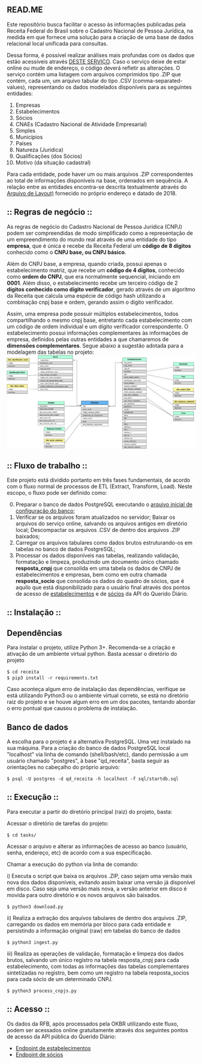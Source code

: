 
## READ.ME

Este repositório busca facilitar o acesso às informações publicadas pela Receita Federal do Brasil sobre o Cadastro Nacional de Pessoa Jurídica, na medida em que fornece uma solução para a criação de uma base de dados relacional local unificada para consultas.

Dessa forma, é possível realizar análises mais profundas com os dados que estão acessíveis através [DESTE SERVIÇO](http://200.152.38.155/CNPJ/). Caso o serviço deixe de estar online ou mude de endereço, o código deverá refletir as alterações. O serviço contém uma listagem com arquivos comprimidos tipo .ZIP que contém, cada um, um arquivo tabular do tipo .CSV (comma-separated-values), representando os dados modelados disponíveis para as seguintes entidades:

1. Empresas
2. Estabelecimentos
3. Sócios
4. CNAEs (Cadastro Nacional de Atividade Empresarial)
5. Simples
6. Municípios
7. Países
8. Natureza (Jurídica)
9. Qualificações (dos Sócios)
10. Motivo (da situação cadastral)

Para cada entidade, pode haver um ou mais arquivos .ZIP correspondentes ao total de informações disponíveis na base, ordenados em sequência.
A relação entre as entidades encontra-se descrita textualmente através do [Arquivo de Layout)](http://200.152.38.155/CNPJ/LAYOUT_DADOS_ABERTOS_CNPJ.pdf) fornecido no próprio endereço e datado de 2018.


## :: Regras de negócio ::

As regras de negócio do Cadastro Nacional de Pessoa Jurídica (CNPJ) podem ser compreendidas de modo simplificado como a representação de um empreendimento do mundo real através de uma entidade do tipo **empresa**, que é única e recebe da Receita Federal um **código de 8 dígitos** conhecido como o **CNPJ base, ou CNPJ básico**.

Além do CNPJ base, a empresa, quando criada, possui apenas o estabelecimento matriz, que recebe um **código de 4 dígitos**, conhecido como **ordem do CNPJ**, que era normalmente sequencial, iniciando em **0001**. Além disso, o estabelecimento recebe um terceiro código de 2 **dígitos conhecido como dígito verificador**, gerado através de um algoritmo da Receita que calcula uma espécie de código hash utilizando a combinação cnpj base e ordem, gerando assim o dígito verificador.

Assim, uma empresa pode possuir múltiplos estabelecimentos, todos compartilhando o mesmo cnpj base, entretanto cada estabelecimento com um código de ordem individual e um dígito verificador correspondente.
O estabelecimento possui informações complementares às informações de empresa, definidos pelas outras entidades a que chamaremos de **dimensões complementares**. Segue abaixo a sugestão adotada para a modelagem das tabelas no projeto:
![Modelo de tabelas do banco](https://github.com/okfn-brasil/receita/raw/revisao/docs/static/img/Entity%20Relationship%20Diagram.png)

## :: Fluxo de trabalho ::

Este projeto está dividido portanto em três fases fundamentais, de acordo com o fluxo normal de processos de ETL (Extract, Transform, Load). Neste escopo, o fluxo pode ser definido como:

0. Preparar o banco de dados PostgreSQL executando o [arquivo inicial de configuração do banco](sql/startdb.sql);
1. Verificar se os arquivos foram atualizados no servidor; Baixar os arquivos do serviço online, salvando os arquivos antigos em diretório local; Descompactar os arquivos .CSV de dentro dos arquivos .ZIP baixados;
2. Carregar os arquivos tabulares como dados brutos estruturando-os em tabelas no banco de dados PostgreSQL;
3. Processar os dados disponíveis nas tabelas, realizando validação, formatação e limpeza, produzindo um documento único chamado **resposta_cnpj** que consolida em uma tabela os dados de CNPJ de estabelecimentos e empresas, bem como em outra chamada **resposta_socio** que consolida os dados do quadro de sócios, que é aquilo que está disponibilizado para o usuário final através dos pontos de acesso de [estabelecimentos](https://queridodiario.ok.org.br/api/docs#/default/Get_company_info_by_CNPJ_number_company_info__cnpj__get) e de [sócios](https://queridodiario.ok.org.br/api/docs#/default/Get_company_partners_infos_by_CNPJ_number_company_partners__cnpj__get) da API do Querido Diário.

## :: Instalação ::

## Dependências

Para instalar o projeto, utilize Python 3+. Recomenda-se a criação e ativação de um ambiente virtual python. Basta acessar o diretório do projeto

```
$ cd receita
$ pip3 install -r requirements.txt
```

Caso aconteça algum erro de instalação das dependências, verifique se está utilizando Python3 ou o ambiente virtual correto, se está no diretório raiz do projeto e se houve algum erro em um dos pacotes, tentando abordar o erro pontual que causou o problema de instalação.

## Banco de dados

A escolha para o projeto é a alternativa PostgreSQL. Uma vez instalado na sua máquina. Para a criação do banco de dados PostgreSQL local "localhost" via linha de comando (shell/bash/etc), dando permissão a um usuário chamado "postgres", à base "qd_receita", basta seguir as orientações no cabeçalho do próprio arquivo:

```
$ psql -U postgres -d qd_receita -h localhost -f sql/startdb.sql
```

## :: Execução ::

Para executar a partir do diretório principal (raiz) do projeto, basta:

Acessar o diretório de tarefas do projeto:
```
$ cd tasks/
```
Acessar o arquivo e alterar as informações de acesso ao banco (usuário, senha, endereço, etc) de acordo com a sua especificação.

Chamar a execução do python via linha de comando:

i) Executa o script que baixa os arquivos .ZIP, caso sejam uma versão mais nova dos dados disponíveis, evitando assim baixar uma versão já disponível em disco. Caso seja uma versão mais nova, a versão anterior em disco é movida para outro diretório e os novos arquivos são baixados.

```
$ python3 download.py
```

ii) Realiza a extração dos arquivos tabulares de dentro dos arquivos .ZIP, carregando os dados  em memória por bloco para cada entidade e persistindo a informação original (raw) em tabelas do banco de dados
```
$ python3 ingest.py
```

iii) Realiza as operações de validação, formatação e limpeza dos dados brutos, salvando um único registro na tabela resposta_cnpj para cada estabelecimento, com todas as informações das tabelas complementares sintetizadas no registro, bem como um registro na tabela resposta_socios para cada sócio de um determinado CNPJ.

```
$ python3 process_cnpjs.py
```

## :: Acesso ::

Os dados da RFB, após processados pela OKBR utilizando este fluxo, podem ser acessados online gratuitamente através dos seguintes pontos de acesso da API pública do Querido Diário:

* [Endpoint de estabelecimentos](https://queridodiario.ok.org.br/api/docs#/default/Get_company_info_by_CNPJ_number_company_info__cnpj__get)
* [Endpoint de sócios](https://queridodiario.ok.org.br/api/docs#/default/Get_company_partners_infos_by_CNPJ_number_company_partners__cnpj__get)
